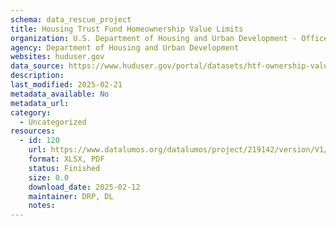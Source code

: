 ```yaml
---
schema: data_rescue_project 
title: Housing Trust Fund Homeownership Value Limits
organization: U.S. Department of Housing and Urban Development - Office of Policy Development and Research
agency: Department of Housing and Urban Development
websites: huduser.gov
data_source: https://www.huduser.gov/portal/datasets/htf-ownership-value-limits.html
description: 
last_modified: 2025-02-21
metadata_available: No
metadata_url: 
category:
  - Uncategorized
resources:
  - id: 120
    url: https://www.datalumos.org/datalumos/project/219142/version/V1/view
    format: XLSX, PDF
    status: Finished
    size: 0.0
    download_date: 2025-02-12
    maintainer: DRP, DL
    notes: 
---
```

